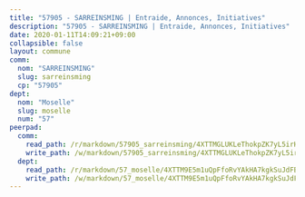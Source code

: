```yaml
---
title: "57905 - SARREINSMING | Entraide, Annonces, Initiatives"
description: "57905 - SARREINSMING | Entraide, Annonces, Initiatives"
date: 2020-01-11T14:09:21+09:00
collapsible: false
layout: commune
comm:
  nom: "SARREINSMING"
  slug: sarreinsming
  cp: "57905"
dept:
  nom: "Moselle"
  slug: moselle
  num: "57"
peerpad:
  comm:
    read_path: /r/markdown/57905_sarreinsming/4XTTMGLUKLeThokpZK7yL5irHED9esEc7YAfrsFKpXwBr2kBy
    write_path: /w/markdown/57905_sarreinsming/4XTTMGLUKLeThokpZK7yL5irHED9esEc7YAfrsFKpXwBr2kBy-K3TgTztk7JuiVeGrc4vVd2pHq5XcDJhHh32Lng7byDRZ8JDNrymo8vUyhLSbLrgCbC5ftBtEDPWE9T1JB2mfQpRgPcmjSgAVvdeLjRLiP9vjv75qhNajz585TcjzFeiZf3BacYSs
  dept:
    read_path: /r/markdown/57_moselle/4XTTM9E5m1uQpFfoRvYAkHA7kgkSuJdFBSCmoLnZ6YvxmqAKj
    write_path: /w/markdown/57_moselle/4XTTM9E5m1uQpFfoRvYAkHA7kgkSuJdFBSCmoLnZ6YvxmqAKj-K3TgTxpsRhjGfb3pJqDaX4rYTLkyLoK3BLA4awBfhTSCoyNhResrhhmfsEF8aKnccedt5XoBzWeRYfKxQxNKv71ETcpGharLRE7rdgTKY3uSaW3Du2dz8v23YEY268mfYmweTFnR
---
```


